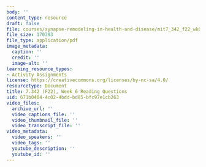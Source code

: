 ```yaml
---
body: ''
content_type: resource
draft: false
file: courses/synapse-remodeling-in-health-and-disease/mit7_342_f22_wk06_reading_q.pdf
file_size: 170393
file_type: application/pdf
image_metadata:
  caption: ''
  credit: ''
  image-alt: ''
learning_resource_types:
- Activity Assignments
license: https://creativecommons.org/licenses/by-nc-sa/4.0/
resourcetype: Document
title: 7.342 (F22), Week 6 Reading Questions
uid: 671b0404-4c02-4bdd-bd85-bfc97e1cb263
video_files:
  archive_url: ''
  video_captions_file: ''
  video_thumbnail_file: ''
  video_transcript_file: ''
video_metadata:
  video_speakers: ''
  video_tags: ''
  youtube_description: ''
  youtube_id: ''
---
```

